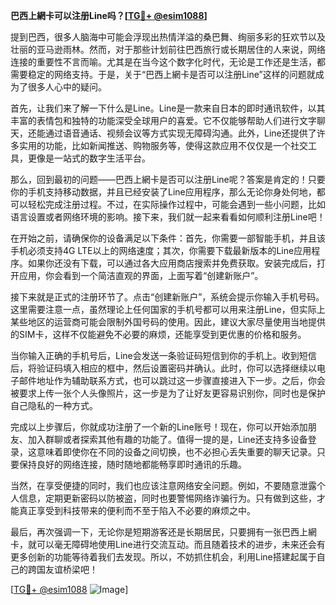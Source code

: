 **巴西上網卡可以注册Line吗？[[TG💪+ @esim1088](https://t.me/s/esim1088)]**

提到巴西，很多人脑海中可能会浮现出热情洋溢的桑巴舞、绚丽多彩的狂欢节以及壮丽的亚马逊雨林。然而，对于那些计划前往巴西旅行或长期居住的人来说，网络连接的重要性不言而喻。尤其是在当今这个数字化时代，无论是工作还是生活，都需要稳定的网络支持。于是，关于“巴西上網卡是否可以注册Line”这样的问题就成为了很多人心中的疑问。

首先，让我们来了解一下什么是Line。Line是一款来自日本的即时通讯软件，以其丰富的表情包和独特的功能深受全球用户的喜爱。它不仅能够帮助人们进行文字聊天，还能通过语音通话、视频会议等方式实现无障碍沟通。此外，Line还提供了许多实用的功能，比如新闻推送、购物服务等，使得这款应用不仅仅是一个社交工具，更像是一站式的数字生活平台。

那么，回到最初的问题——巴西上網卡是否可以注册Line呢？答案是肯定的！只要你的手机支持移动数据，并且已经安装了Line应用程序，那么无论你身处何地，都可以轻松完成注册过程。不过，在实际操作过程中，可能会遇到一些小问题，比如语言设置或者网络环境的影响。接下来，我们就一起来看看如何顺利注册Line吧！

在开始之前，请确保你的设备满足以下条件：首先，你需要一部智能手机，并且该手机必须支持4G LTE以上的网络速度；其次，你需要下载最新版本的Line应用程序。如果你还没有下载，可以通过各大应用商店搜索并免费获取。安装完成后，打开应用，你会看到一个简洁直观的界面，上面写着“创建新账户”。

接下来就是正式的注册环节了。点击“创建新账户”，系统会提示你输入手机号码。这里需要注意一点，虽然理论上任何国家的手机号都可以用来注册Line，但实际上某些地区的运营商可能会限制外国号码的使用。因此，建议大家尽量使用当地提供的SIM卡，这样不仅能避免不必要的麻烦，还能享受到更优惠的价格和服务。

当你输入正确的手机号后，Line会发送一条验证码短信到你的手机上。收到短信后，将验证码填入相应的框中，然后设置密码并确认。此时，你可以选择继续以电子邮件地址作为辅助联系方式，也可以跳过这一步骤直接进入下一步。之后，你会被要求上传一张个人头像照片，这一步是为了让好友更容易识别你，同时也是保护自己隐私的一种方式。

完成以上步骤后，你就成功注册了一个新的Line账号！现在，你可以开始添加朋友、加入群聊或者探索其他有趣的功能了。值得一提的是，Line还支持多设备登录，这意味着即使你在不同的设备之间切换，也不必担心丢失重要的聊天记录。只要保持良好的网络连接，随时随地都能畅享即时通讯的乐趣。

当然，在享受便捷的同时，我们也应该注意网络安全问题。例如，不要随意泄露个人信息，定期更新密码以防被盗，同时也要警惕网络诈骗行为。只有做到这些，才能真正享受到科技带来的便利而不至于陷入不必要的麻烦之中。

最后，再次强调一下，无论你是短期游客还是长期居民，只要拥有一张巴西上網卡，就可以毫无障碍地使用Line进行交流互动。而且随着技术的进步，未来还会有更多创新的功能等待着我们去发现。所以，不妨抓住机会，利用Line搭建起属于自己的跨国友谊桥梁吧！

[[TG💪+ @esim1088](https://t.me/s/esim1088) ![Image](https://i.postimg.cc/4NQfJmqS/Snipaste-2025-05-13-00-14-12.png)]